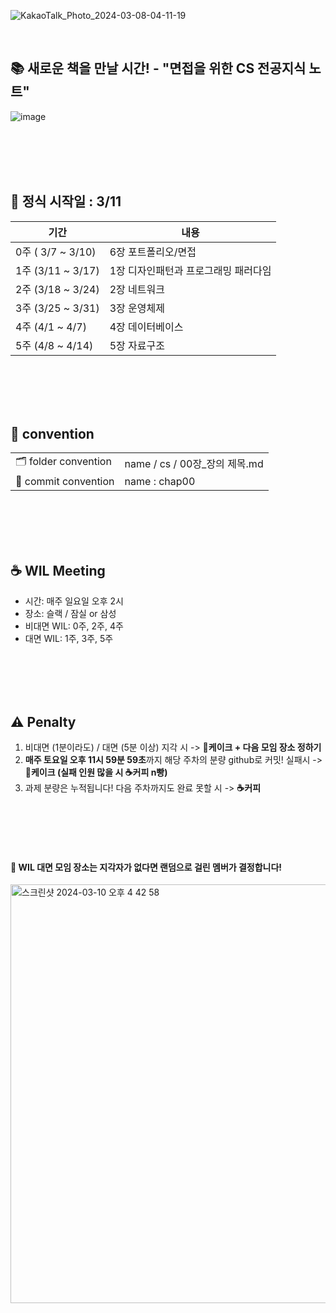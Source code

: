 ![KakaoTalk_Photo_2024-03-08-04-11-19](https://github.com/inside-coding/cs-note/assets/134191815/d8e80902-bf49-467b-9a33-cc4635e53f38)




</br>


## 📚 새로운 책을 만날 시간! - "면접을 위한 CS 전공지식 노트"


![image](https://github.com/inside-coding/cs-note/assets/134191815/0f2a65fd-148b-445f-8072-ca616ccc45a0)



<br />
<br />
<br />
<br />






## 📅 정식 시작일  : 3/11 


|기간|내용|
|------|---|
|0주 ( 3/7 ~ 3/10)|6장 포트폴리오/면접|
|1주 (3/11 ~ 3/17)|1장 디자인패턴과 프로그래밍 패러다임|
|2주 (3/18 ~ 3/24)|2장 네트워크|
|3주 (3/25 ~ 3/31)|3장 운영체제|
|4주 (4/1  ~  4/7)|4장 데이터베이스|
|5주 (4/8  ~ 4/14)|5장 자료구조|

<br />
<br />
<br />
<br />

## 📌 convention

<table>
  <tr>
    <td>🗂️ folder convention</td>
    <td>name / cs / 00장_장의 제목.md</td>
  </tr>
  <tr>
    <td>💬 commit convention</td>
    <td>name : chap00</td>
  </tr>
</table>

<br />
<br />
<br />
<br />


## ☕️ WIL Meeting

- 시간: 매주 일요일 오후 2시
- 장소: 슬랙 / 잠실 or 삼성
- 비대면 WIL: 0주, 2주, 4주
- 대면 WIL: 1주, 3주, 5주

<br />
<br />
<br />
<br />

## ⚠️ Penalty

1. 비대면 (1분이라도) / 대면 (5분 이상) 지각 시  -> **🍰케이크 + 다음 모임 장소 정하기**
2. **매주 토요일 오후 11시 59분 59초**까지 해당 주차의 분량 github로 커밋! 실패시 -> **🍰케이크 (실패 인원 많을 시 ☕️커피 n빵)**
3. 과제 분량은 누적됩니다! 다음 주차까지도 완료 못할 시 -> **☕️커피**

<br />
<br />
<br />
<br />


#### 👋 WIL 대면 모임 장소는 지각자가 없다면 랜덤으로 걸린 멤버가 결정합니다!

<img width="670" alt="스크린샷 2024-03-10 오후 4 42 58" src="https://github.com/inside-coding/cs-note/assets/134191815/a39c880f-55c9-4fff-a0d6-0bb7a1d32ad9">


<br />
<br />



